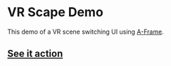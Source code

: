 # VR Scape Demo
This demo of a VR scene switching UI using [A-Frame](https://aframe.io/). 
## [See it action](https://verdi.github.io/vr-scape-demo/)
